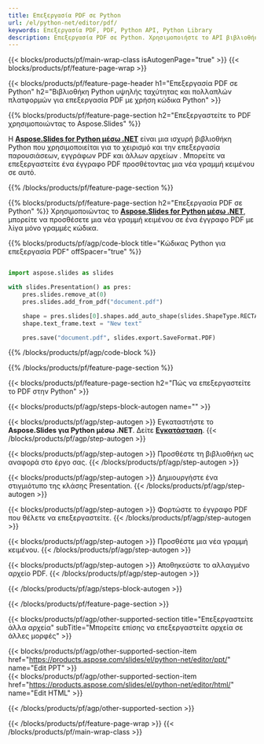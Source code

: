 ```yaml
---
title: Επεξεργασία PDF σε Python
url: /el/python-net/editor/pdf/
keywords: Επεξεργασία PDF, PDF, Python API, Python Library
description: Επεξεργασία PDF σε Python. Χρησιμοποιήστε το API βιβλιοθήκης Python για να επεξεργαστείτε έγγραφο PDF
---
```


{{< blocks/products/pf/main-wrap-class isAutogenPage="true" >}}
{{< blocks/products/pf/feature-page-wrap >}}

{{< blocks/products/pf/feature-page-header h1="Επεξεργασία PDF σε Python" h2="Βιβλιοθήκη Python υψηλής ταχύτητας και πολλαπλών πλατφορμών για επεξεργασία PDF με χρήση κώδικα Python" >}}

{{% blocks/products/pf/feature-page-section h2="Επεξεργαστείτε το PDF χρησιμοποιώντας το Aspose.Slides" %}}

Η [**Aspose.Slides for Python μέσω .NET**](https://products.aspose.com/slides/el/python-net/) είναι μια ισχυρή βιβλιοθήκη Python που χρησιμοποιείται για το χειρισμό και την επεξεργασία παρουσιάσεων, εγγράφων PDF και άλλων αρχείων . Μπορείτε να επεξεργαστείτε ένα έγγραφο PDF προσθέτοντας μια νέα γραμμή κειμένου σε αυτό. 

{{% /blocks/products/pf/feature-page-section %}}




{{% blocks/products/pf/feature-page-section  h2="Επεξεργασία PDF σε Python" %}}
Χρησιμοποιώντας το [**Aspose.Slides for Python μέσω .NET**](https://products.aspose.com/slides/el/python-net/), μπορείτε να προσθέσετε μια νέα γραμμή κειμένου σε ένα έγγραφο PDF με λίγα μόνο γραμμές κώδικα.

{{% blocks/products/pf/agp/code-block title="Κώδικας Python για επεξεργασία PDF" offSpacer="true" %}}
```python

import aspose.slides as slides

with slides.Presentation() as pres:
    pres.slides.remove_at(0)
    pres.slides.add_from_pdf("document.pdf")

    shape = pres.slides[0].shapes.add_auto_shape(slides.ShapeType.RECTANGLE, 10, 10, 100, 50)
    shape.text_frame.text = "New text"

    pres.save("document.pdf", slides.export.SaveFormat.PDF)
```
{{% /blocks/products/pf/agp/code-block %}}

{{% /blocks/products/pf/feature-page-section %}}




{{< blocks/products/pf/feature-page-section  h2="Πώς να επεξεργαστείτε το PDF στην Python" >}}


{{< blocks/products/pf/agp/steps-block-autogen name="" >}}


{{< blocks/products/pf/agp/step-autogen >}}
Εγκαταστήστε το **Aspose.Slides για Python μέσω .NET**. Δείτε [**Εγκατάσταση**](https://docs.aspose.com/slides/python-net/installation/).
{{< /blocks/products/pf/agp/step-autogen >}}

{{< blocks/products/pf/agp/step-autogen >}}
Προσθέστε τη βιβλιοθήκη ως αναφορά στο έργο σας.
{{< /blocks/products/pf/agp/step-autogen >}}

{{< blocks/products/pf/agp/step-autogen >}}
Δημιουργήστε ένα στιγμιότυπο της κλάσης Presentation.
{{< /blocks/products/pf/agp/step-autogen >}}

{{< blocks/products/pf/agp/step-autogen >}}
Φορτώστε το έγγραφο PDF που θέλετε να επεξεργαστείτε.
{{< /blocks/products/pf/agp/step-autogen >}}

{{< blocks/products/pf/agp/step-autogen >}}
Προσθέστε μια νέα γραμμή κειμένου.
{{< /blocks/products/pf/agp/step-autogen >}}

{{< blocks/products/pf/agp/step-autogen >}}
Αποθηκεύστε το αλλαγμένο αρχείο PDF.
{{< /blocks/products/pf/agp/step-autogen >}}


{{< /blocks/products/pf/agp/steps-block-autogen >}}


{{< /blocks/products/pf/feature-page-section >}}




{{< blocks/products/pf/agp/other-supported-section title="Επεξεργαστείτε άλλα αρχεία" subTitle="Μπορείτε επίσης να επεξεργαστείτε αρχεία σε άλλες μορφές" >}}

{{< blocks/products/pf/agp/other-supported-section-item href="https://products.aspose.com/slides/el/python-net/editor/ppt/" name="Edit PPT" >}}    
{{< blocks/products/pf/agp/other-supported-section-item href="https://products.aspose.com/slides/el/python-net/editor/html/" name="Edit HTML" >}}  



{{< /blocks/products/pf/agp/other-supported-section >}}

{{< /blocks/products/pf/feature-page-wrap >}}
{{< /blocks/products/pf/main-wrap-class >}}